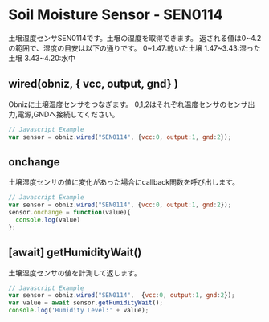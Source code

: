# Soil Moisture Sensor - SEN0114

土壌湿度センサSEN0114です。土壌の湿度を取得できます。
返される値は0~4.2の範囲で、湿度の目安は以下の通りです。
0~1.47:乾いた土壌
1.47~3.43:湿った土壌
3.43~4.20:水中


## wired(obniz, { vcc, output, gnd} )
Obnizに土壌湿度センサをつなぎます。
0,1,2はそれぞれ温度センサのセンサ出力,電源,GNDへ接続してください。

```javascript
// Javascript Example
var sensor = obniz.wired("SEN0114", {vcc:0, output:1, gnd:2});
```

## onchange
土壌湿度センサの値に変化があった場合にcallback関数を呼び出します。

```javascript
// Javascript Example
var sensor = obniz.wired("SEN0114", {vcc:0, output:1, gnd:2});
sensor.onchange = function(value){
  console.log(value)
};
```
## [await] getHumidityWait()
土壌湿度センサの値を計測して返します。

```javascript
// Javascript Example
var sensor = obniz.wired("SEN0114",  {vcc:0, output:1, gnd:2});
var value = await sensor.getHumidityWait();
console.log('Humidity Level:' + value);
```
